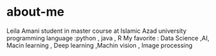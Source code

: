 # about-me
Leila Amani
student in master course at Islamic Azad university
programming language :python , java , R 
My favorite : Data Science ,AI, Macin learning , Deep learning ,Machin vision , Image processing
